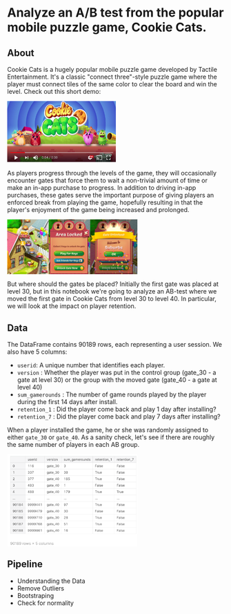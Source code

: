 # Analyze an A/B test from the popular mobile puzzle game, Cookie Cats.

## About

Cookie Cats is a hugely popular mobile puzzle game developed by Tactile Entertainment. It's a classic "connect three"-style puzzle game where the player must connect tiles of the same color to clear the board and win the level. Check out this short demo:

<a href="https://www.youtube.com/watch?v=GaP5f0jVTWE&ab_channel=TactileGames">
    <img alt="video" src="img/cookie_cats_video.jpeg"
    width=50% height=50%>
</a>

As players progress through the levels of the game, they will occasionally encounter gates that force them to wait a non-trivial amount of time or make an in-app purchase to progress. In addition to driving in-app purchases, these gates serve the important purpose of giving players an enforced break from playing the game, hopefully resulting in that the player's enjoyment of the game being increased and prolonged.

<img src="img/cc_gates.png" width=60% height=60% align=center>


But where should the gates be placed? Initially the first gate was placed at level 30, but in this notebook we're going to analyze an AB-test where we moved the first gate in Cookie Cats from level 30 to level 40. In particular, we will look at the impact on player retention.

## Data
The DataFrame contains 90189 rows, each representing a user session.
We also have 5 columns:

* `userid`:  A unique number that identifies each player.
* `version` : Whether the player was put in the control group (gate_30 - a gate at level 30) or the group with the moved gate (gate_40 - a gate at level 40)
* `sum_gamerounds` : The number of game rounds played by the player during the first 14 days after install.
* `retention_1` : Did the player come back and play 1 day after installing?
* `retention_7` : Did the player come back and play 7 days after installing?

When a player installed the game, he or she was randomly assigned to either `gate_30` or `gate_40`. As a sanity check, let's see if there are roughly the same number of players in each AB group.

<img src="img/df.png" width=60% height=60% align=center>



## Pipeline
* Understanding the Data
* Remove Outliers
* Bootstraping
* Check for normality